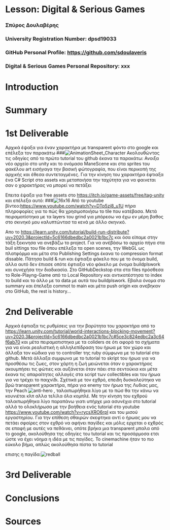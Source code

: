 # Lesson: Digital & Serious Games

### Σπύρος Δουλαβέρης
### University Registration Number: dpsd19033
### GitHub Personal Profile: https://github.com/sdoulaveris
### Digital & Serious Games Personal Repository: xxx

# Introduction

# Summary


# 1st Deliverable
Αρχικά έψαξα για έναν χαρακτήρα με transparent φόντο στο google και επέλεξα τον παρακάτω
###![AnimationSheet_Character](https://user-images.githubusercontent.com/101328993/200038740-4da2f50c-6ffe-416a-9b56-92801acaf34f.png)
Ακολουθώντας τις οδηγίες από το πρώτο tutorial του github έκανα τα παρακάτω:
Ανοιξα νέο αρχείο στο unity και το ονόμασα ΜaneScene και στα sprites του φακέλου art εισήγαγα την βασική φώτογραφία, που είναι περικοπή της αρχικής και έθεσα συντεταγμένες. Για την κίνηση του χαρακτήρα έφτιαξα ένα C# Script στα assets και μεταποιήσα την ταχύτητα για να φαινεται σαν ο χαρακτήρας να μπορεί να πετάξει

Επειτα έψαξα για free assets στο https://itch.io/game-assets/free/tag-unity και επέλεξα αυτό:
###![16x16](https://user-images.githubusercontent.com/101328993/200041641-cd4892e0-245d-46a9-a168-dfa96f72905a.png)
Από το youtube βίντεο:https://www.youtube.com/watch?v=DTp5zi8_u1U
πήρα πληροφορίες για το πώς θα χρησιμοποιήσω το tile που κατέβασα.
Μετά πειραματίστηκα με τα layers του grind για μπόρεσω να έχω εν μέρη βαθος στο σκινηκό μου καλυπτώντασ τα κενά με άλλο σκηνικό.

Aπο το https://learn.unity.com/tutorial/build-run-distribute?uv=2020.3&projectId=5c6166dbedbc2a0021b1bc7c και όσα είπαμε στην τάξη ξεκινησα να ανεβάζω το project. Για να ανέβάσω το αρχείο πήγα στα buil sittings του file όπου επέλεξα τα open scenes, την WebGL ως πλατφόρμα και μέτα στα Publishing Settings έκανα το compression format dissable. Πάτησα build & run και έφτιαξα φάκελο που με το όνομα build, αλλα αυτό δεν έπιασε οπότε έφτιαξα νέο φάκελο με όνομα buildplswork και συνεχήσα την διαδικασία. Στο GitHubDeckstop στα στα files πρόσθεσα το Role-Playng-Game από το Local Repository και αντικατέστησα το index το build και το άλλο με τα data με αυτά του buildplswork. Eβαλα όνομα στο summary και έπελεξα commot to main και μέτα push origin και ανεβηκαν στο GitHub, the rest is history...




# 2nd Deliverable
Αρχικά έφτιαξα τις ρυθμίσεις για την βαρύτητα του χαρακτήρα από το https://learn.unity.com/tutorial/world-interactions-blocking-movement?uv=2020.3&projectId=5c6166dbedbc2a0021b1bc7c#5ce3c824edbc2a3c64f6ab70 και μέτα πειραματιστηκα με τα coliders σε ότι αφορά τα σχήματα για να είναι ρεαλιστική η αλληλεπίδραση του ήρωα με τον χώρο και άλλαξα τον κώδικα για το controller της ruby σύμφωνα με το tutorial στο github. Μετά άλλαξα συμφωνα με το tutorial το skript του ήρωα για να προσθέσω τις ζωες, στον χάρτη η ζωή μειώνεται όταν ο χαρακτήρας ακουμπήσει τις φώτιες και αυξάνεται όταν πάει στα σεντούκια και μέτα έκανα τις απαραίτητες αλλαγές στα script των collectibles και του ήρωα για να τρέχει το παιχνίδι. Σχέτικά με τον εχθρό, επειδη δυσκολεύτηκα να βρώ transparent χαρακτήρα, πήρα για enemy τον ήρωα της Λυδιας μας, την Peach ![anti-hero](https://user-images.githubusercontent.com/101328993/208090568-fda3b8fd-10be-4919-be1c-699fd786a24b.png) , ταλαιπωρήθηκα λίγο με το πώσ θα την κάνω να κουνιέται κλπ αλλα τελίλα όλα κομπλέ. Mε την κίνηση του εχθρού ταλαιπωρήθηκα λίγο παραπάνω γιατι υπήρχε μια ασυνέχια στο tutorial αλλά το ολοκλήρωσα με την βοήθεια ενός tutorial στο youtube https://www.youtube.com/watch?v=rycsXRO6rpI και του μισού εργαστηρίου. Για την επίθεση σθαιρών σκεφτηκα αντί ο ήρωας μου να πετάει σφαίρες στον εχθρό να αφήνει παγίδες και μόλις ερχεται ο εχθρός σε επαφή με αυτές να πεθάινει, οπότε βρήκα μια transparent μπαλα από το google, ακολούθησα της οδηγίες του tutorial και τις προσάρμοσα ετσι ώστε να έχει νόημα η ιδέα με τις παγίδες. Το cinemachine ήταν το πιο εύκολο βήμα, απλώς ακολούθησα πίστα το tutorial

επισης η παγίδα:![redball](https://user-images.githubusercontent.com/101328993/208092838-03c270fd-7c71-4dc9-9ec5-2b501651cd2d.png)



# 3rd Deliverable 


# Conclusions


# Sources
